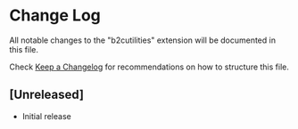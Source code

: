 # Change Log

All notable changes to the "b2cutilities" extension will be documented in this file.

Check [Keep a Changelog](http://keepachangelog.com/) for recommendations on how to structure this file.

## [Unreleased]

- Initial release